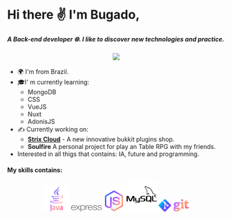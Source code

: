 # Hi there ✌ I'm Bugado,
##### A Back-end developer 🌐. I like to discover new technologies and practice.
<p align="center">
<img src= "https://github-readme-stats.vercel.app/api?username=bug4do&show_icons=true">
</p>

- 🌍 I'm from Brazil.
- 🎓I' m currently learning:
	- MongoDB
	- CSS
	- VueJS
	- Nuxt
	- AdonisJS
- ✍ Currently working on:
	- [**Strix Cloud**](https://strixcloud.com.br "Strix Cloud") - A new innovative bukkit plugins shop.
	- **Soulfire** A personal project for play an Table RPG with my friends.
- Interested in all thigs that contains: IA, future and programming.
#### My skills contains:

<p align="center">
	<img src="https://github.com/bug4do/bug4do/raw/main/java.png" height=60>	<img src="https://github.com/bug4do/bug4do/raw/main/express.png" width=70>	<img src="https://github.com/bug4do/bug4do/raw/main/nodejs.png" height=50>	<img src="https://github.com/bug4do/bug4do/raw/main/mysql.png" height=70>	<img src="https://github.com/bug4do/bug4do/raw/main/git.png" width=70>
</p>
